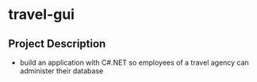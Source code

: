 # travel-gui

## Project Description
- build an application with C#.NET so employees of a travel agency can administer their database

